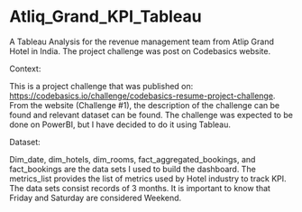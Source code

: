 # Atliq_Grand_KPI_Tableau

A Tableau Analysis for the revenue management team from Atlip Grand Hotel in India. The project challenge was post on Codebasics website.

Context:

This is a project challenge that was published on: https://codebasics.io/challenge/codebasics-resume-project-challenge. From the website (Challenge #1), the description of the challenge can be found and relevant dataset can be found. The challenge was expected to be done on PowerBI, but I have decided to do it using Tableau. 

Dataset:

Dim_date, dim_hotels, dim_rooms, fact_aggregated_bookings, and fact_bookings are the data sets I used to build the dashboard. The metrics_list provides the list of metrics used by Hotel industry to track KPI. The data sets consist records of 3 months. It is important to know that Friday and Saturday are considered Weekend.
